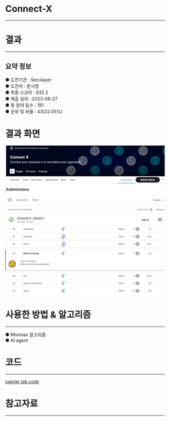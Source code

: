 # Connect-X
---
# 결과
---
## 요약 정보
● 도전기관 : Seculayer <br>
● 도전자 : 문시영 <br>
● 최종 스코어 : 832.2 <br>
● 제출 일자 : 2023-06-27 <br>
● 총 참여 팀수 : 191 <br>
● 순위 및 비율 : 43(22.05%)

# 결과 화면
![image](img/score.png)
![image](img/Leaderboard.png)

# 사용한 방법 & 알고리즘
---
● Minimax 알고리즘 <br>
● AI agent
# 코드
---
[jupyter lab code](connetx.ipynb)
# 참고자료
---
